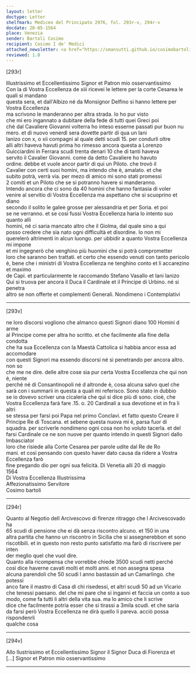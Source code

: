 ```yaml
---
layout: letter
doctype: Letter
shelfmark: Mediceo del Principato 2976, fol. 293r-v, 294r-v
docdate: 20-05-1564
place: Venezia
sender: Bartoli Cosimo
recipient: Cosimo I de' Medici
attached_newsletter: <a href="https://smansutti.github.io/cosimobartoli/texts/2976_110/">2976_110</a>
reviewed: 1.0
---
```


[293r]  
  
  
Illustrissimo et Eccellentissimo Signor et Patron mio osservantissimo  
Con la di Vostra Eccellenza de xiii ricevei le lettere per la corte Cesarea le quali si mandano  
questa sera, et dall'Albizo né da Monsignor Delfino si hanno lettere per Vostra Eccellenza  
ma scrivono le manderanno per altra strada. Io ho pur visto  
che mi ero ingannato a dubitare della fede di tutti quei Greci poi  
chè dal Cavaliere Giovanni volterra ho inteso esserne passati pur buon nu  
mero. et di nuovo venerdì sera dovette partir di qua un Iani  
Ianizo con x, o xii compagni al quale detti scudi 15. per condurli oltre  
alli altri haveva havuti prima ho rimesso ancora questa a Lorenzo  
Guicciardini in Ferrara scudi trenta denari 10 che di tanti haveva  
servito il Cavalier Giovanni. come da detto Cavaliere ho havuto  
ordine. debbe et vuole ancor partir di qui un Piloto. che trovò il  
Cavalier con certi suoi homini, ma intendo che è, amalato. et che  
subito potrà, verrà via. per mezo di amico mi sono stati promessi  
2 comiti et un Piloto che se si potranno havere si manderanno.  
Intendo ancora che ci sono da 40 homini che hanno fantasia di voler  
venire al servitio di Vostra Eccellenza ma aspettano che si scuoprino et diano  
secondo il solito le galee grosse per alessandria et per Soria. et poi  
se ne verranno. et se così fussi Vostra Eccellenza haria lo intento suo quanto alli  
homini, né ci saria mancato altro che il Giolma, dal quale sino a qui  
posso credere che sia nato ogni difficultà et disordine. Io non mi  
querelerò altrimenti in alcun luongo. per ubbidir a quanto Vostra Eccellenza mi impone  
et mi ingegnerò che venghino più huomini che si potrà comprometter  
loro che saranno ben trattati. et certo che essendo venuti con tanto pericolo  
è, bene che i ministri di Vostra Eccellenza ne tenghino conto et li accarezino et maximo  
de Capi. et particularmente le raccomando Stefano Vasallo et Iani Ianizo  
Qui si truova per ancora il Duca il Cardinale et il Principe di Urbino. né si penetra  
altro se non offerte et complementi Generali. Nondimeno i Contemplativi  
  
---  

[293v]  
  
  
ne loro discorsi vogliono che almanco questi Signori diano 100 Homini d arme  
al Principe come per altra ho scritto. et che facilmente alla fine della condotta  
che ha sua Eccellenza con la Maestà Cattolica si habbia ancor essa ad accomodare  
con questi Signori ma essendo discorsi né si penetrando per ancora altro. non so  
che me ne dire. delle altre cose sia pur certa Vostra Eccellenza che qui non è, niente  
perché né di Consantinopoli né d altronde è, cosa alcuna salvo quel che  
sarà con i summarii in questa a quali mi referisco. Sono stato in dubbio  
se io dovevo scriver una cicaleria che qui si dice più dì sono. cioè, che  
Vostra  Eccellenza farà fare .15. o. 20 Cardinali a sua devotione et in fra li altri  
se stessa per farsi poi Papa nel primo Conclavi. et fatto questo Creare il  
Principe Re di Toscana. et sebene questa nuova mi è, parsa fuor di  
squadra. per scriverle nondimeno ogni cosa non ho voluto tacerla. et del  
farsi Cardinale ce ne son nuove per quanto intendo in questi Signori dallo Imbasciator  
loro che risiede alla Corte Cesarea per parole udite dal Re de Ro  
mani. et così pensando con questo haver dato causa da ridere a Vostra Eccellenza farò  
fine pregando dio per ogni sua felicità. Di Venetia alli 20 di maggio  
1564  
Di Vostra Eccellenza Illustrissima  
Affezionatissimo Servitore  
Cosimo bartoli  
  
---  

[294r]  
  
  
Quanto al Negotio dell Arcivescovo di firenze ritraggo che l Arcivescovado ha  
65 scudi di pensione che ei dà senza riscontro alcuno. et 150 in una  
altra partita che hanno un riscontro in Sicilia che si assegnerebbon et sono  
riscotibili. et in questo non resto punto satisfatto ma farò di riscrivere per inten  
der meglio quel che vuol dire.  
Quanto alla ricompensa che vorrebbe chiede 3500 scudi netti perché  
così dice haverne cavati molti et molti anni. et non assegna spesa  
alcuna parendoli che 50 scudi  l anno bastassin ad un Camarlingo. che potessi  
anco fare il mastro di Casa di chi risedessi, et altri scudi 50 ad un Vicario  
che tenessi paesano. del che mi pare che si inganni et faccia un conto a suo  
modo, come fa tutti li altri della vita sua. ma lo amico che li scrive  
dice che facilmente potria esser che si tirassi a 3mila scudi. et che saria  
da farsi però Vostra Eccellenza ne dirà quello li pareva. acciò possa rispondenrli  
qualche cosa  
  
---  

[294v]  
  
  
Allo llustrissimo et Eccellentissimo Signor  il Signor Duca di Fiorenza et  
[...] Signor et Patron mio osservantissimo  
  
---  

